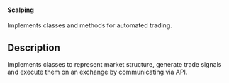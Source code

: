 #### Scalping

Implements classes and methods for automated trading.

Description
----------
Implements classes to represent market structure, generate trade
signals and execute them on an exchange by communicating via API.